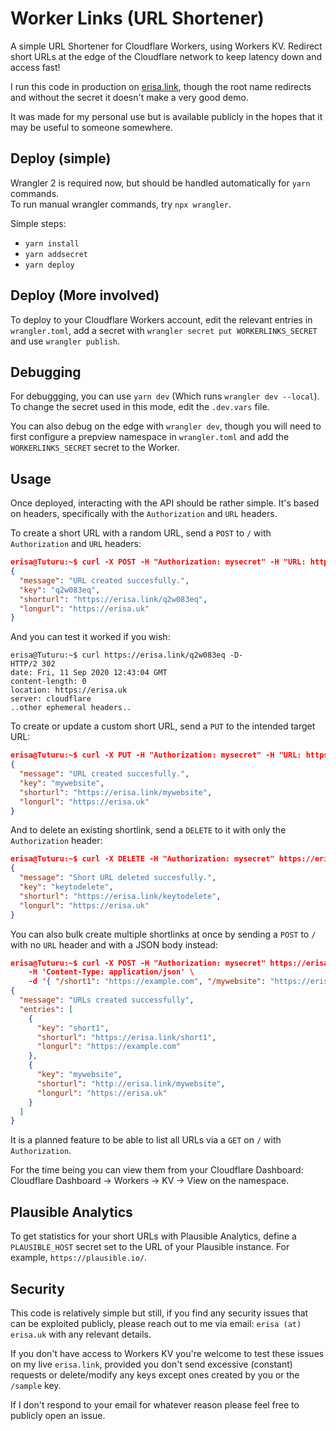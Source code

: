 # Worker Links (URL Shortener)

A simple URL Shortener for Cloudflare Workers, using Workers KV. Redirect short URLs at the edge of the Cloudflare network to keep latency down and access fast!

I run this code in production on [erisa.link](https://erisa.link/example), though the root name redirects and without the secret it doesn't make a very good demo.

It was made for my personal use but is available publicly in the hopes that it may be useful to someone somewhere.

## Deploy (simple)

Wrangler 2 is required now, but should be handled automatically for `yarn` commands.  
To run manual wrangler commands, try `npx wrangler`.

Simple steps:

- `yarn install`
- `yarn addsecret`
- `yarn deploy`

## Deploy (More involved)

To deploy to your Cloudflare Workers account, edit the relevant entries in `wrangler.toml`, add a secret with `wrangler secret put WORKERLINKS_SECRET` and use `wrangler publish`.

## Debugging

For debuggging, you can use `yarn dev` (Which runs `wrangler dev --local`). To change the secret used in this mode, edit the `.dev.vars` file.

You can also debug on the edge with `wrangler dev`, though you will need to first configure a prepview namespace in `wrangler.toml` and add the `WORKERLINKS_SECRET` secret to the Worker.

## Usage

Once deployed, interacting with the API should be rather simple. It's based on headers, specifically with the `Authorization` and `URL` headers.

To create a short URL with a random URL, send a `POST` to `/` with `Authorization` and `URL` headers:

```json
erisa@Tuturu:~$ curl -X POST -H "Authorization: mysecret" -H "URL: https://erisa.uk" https://erisa.link/
{
  "message": "URL created succesfully.",
  "key": "q2w083eq",
  "shorturl": "https://erisa.link/q2w083eq",
  "longurl": "https://erisa.uk"
}
```

And you can test it worked if you wish:

```http
erisa@Tuturu:~$ curl https://erisa.link/q2w083eq -D-
HTTP/2 302
date: Fri, 11 Sep 2020 12:43:04 GMT
content-length: 0
location: https://erisa.uk
server: cloudflare
..other ephemeral headers..
```

To create or update a custom short URL, send a `PUT` to the intended target URL:

```json
erisa@Tuturu:~$ curl -X PUT -H "Authorization: mysecret" -H "URL: https://erisa.uk" https://erisa.link/mywebsite
{
  "message": "URL created succesfully.",
  "key": "mywebsite",
  "shorturl": "https://erisa.link/mywebsite",
  "longurl": "https://erisa.uk"
}
```

And to delete an existing shortlink, send a `DELETE` to it with only the `Authorization` header:

```json
erisa@Tuturu:~$ curl -X DELETE -H "Authorization: mysecret" https://erisa.link/keytodelete
{
  "message": "Short URL deleted succesfully.",
  "key": "keytodelete",
  "shorturl": "https://erisa.link/keytodelete",
  "longurl": "https://erisa.uk"
}
```

You can also bulk create multiple shortlinks at once by sending a `POST` to `/` with no `URL` header and with a JSON body instead:

```json
erisa@Tuturu:~$ curl -X POST -H "Authorization: mysecret" https://erisa.link/ \
    -H 'Content-Type: application/json' \
    -d '{ "/short1": "https://example.com", "/mywebsite": "https://erisa.uk" }'
{
  "message": "URLs created successfully",
  "entries": [
    {
      "key": "short1",
      "shorturl": "https://erisa.link/short1",
      "longurl": "https://example.com"
    },
    {
      "key": "mywebsite",
      "shorturl": "http://erisa.link/mywebsite",
      "longurl": "https://erisa.uk"
    }
  ]
}
```

It is a planned feature to be able to list all URLs via a `GET` on `/` with `Authorization`.

For the time being you can view them from your Cloudflare Dashboard:
Cloudflare Dashboard -> Workers -> KV -> View on the namespace.

## Plausible Analytics

To get statistics for your short URLs with Plausible Analytics, define a `PLAUSIBLE_HOST` secret set to the URL of your Plausible instance. For example, `https://plausible.io/`.

## Security

This code is relatively simple but still, if you find any security issues that can be exploited publicly, please reach out to me via email: `erisa (at) erisa.uk` with any relevant details.

If you don't have access to Workers KV you're welcome to test these issues on my live `erisa.link`, provided you don't send excessive (constant) requests or delete/modify any keys except ones created by you or the `/sample` key.

If I don't respond to your email for whatever reason please feel free to publicly open an issue.
